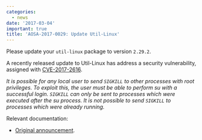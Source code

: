 ```yaml
---
categories:
  - news
date: '2017-03-04'
important: true
title: 'AOSA-2017-0029: Update Util-Linux'
---
```



Please update your `util-linux` package to version `2.29.2`.

A recently released update to Util-Linux has address a security vulnerability, assigned with [CVE-2017-2616](https://cve.mitre.org/cgi-bin/cvename.cgi?name=CVE-2017-2616).

*It is possible for any local user to send `SIGKILL` to other processes with root privileges. To exploit this, the user must be able to perform su with a successful login. `SIGKILL` can only be sent to processes which were executed after the su process. It is not possible to send `SIGKILL` to processes which were already running.*

Relevant documentation:

- [Original announcement](http://seclists.org/oss-sec/2017/q1/474).